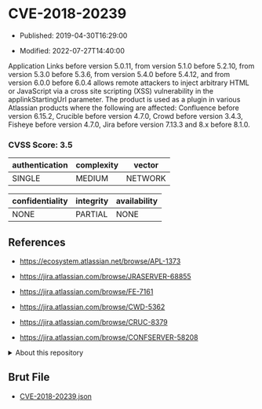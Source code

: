 # CVE-2018-20239

- Published: 2019-04-30T16:29:00

- Modified: 2022-07-27T14:40:00

Application Links before version 5.0.11, from version 5.1.0 before 5.2.10, from version 5.3.0 before 5.3.6, from version 5.4.0 before 5.4.12, and from version 6.0.0 before 6.0.4 allows remote attackers to inject arbitrary HTML or JavaScript via a cross site scripting (XSS) vulnerability in the applinkStartingUrl parameter. The product is used as a plugin in various Atlassian products where the following are affected: Confluence before version 6.15.2, Crucible before version 4.7.0, Crowd before version 3.4.3, Fisheye before version 4.7.0, Jira before version 7.13.3 and 8.x before 8.1.0.

### CVSS Score: **3.5**

| authentication | complexity | vector |
| --- | --- | --- |
| SINGLE | MEDIUM | NETWORK |

| confidentiality | integrity | availability |
| --- | --- | --- |
| NONE | PARTIAL | NONE |

## References

* https://ecosystem.atlassian.net/browse/APL-1373

* https://jira.atlassian.com/browse/JRASERVER-68855

* https://jira.atlassian.com/browse/FE-7161

* https://jira.atlassian.com/browse/CWD-5362

* https://jira.atlassian.com/browse/CRUC-8379

* https://jira.atlassian.com/browse/CONFSERVER-58208

<details>
<summary>About this repository</summary> 

  This repository is part of the project [Live Hack CVE](https://github.com/Live-Hack-CVE). Main website can be found [www.live-hack.org](https://www.live-hack.org) 
  
  Made by [Sn0wAlice](https://github.com/Sn0wAlice) for the people that care about security and need to have a feed of the latest CVEs. Hope you enjoy it, don't forget to star the repo and follow me on [Twitter](https://twitter.com/Sn0wAlice) and [Github](https://github.com/Sn0wAlice). And that is my [personnal website](https://www.alice-snow.me/)

  - [Home Page](https://github.com/Live-Hack-CVE)
  - [Framework](https://github.com/Live-Hack-CVE/cve-framework)
  - [CVE database](https://github.com/Live-Hack-CVE/full_database)
  - [Changelog](https://github.com/Live-Hack-CVE/Changelog)
</details>

## Brut File

* [CVE-2018-20239.json](https://raw.githubusercontent.com/Live-Hack-CVE/full_database/main/cves/2018/CVE-2018-20239.json)

